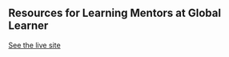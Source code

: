 
## Resources for Learning Mentors at Global Learner

[See the live site](https://resources.globallearner.com.au/)
